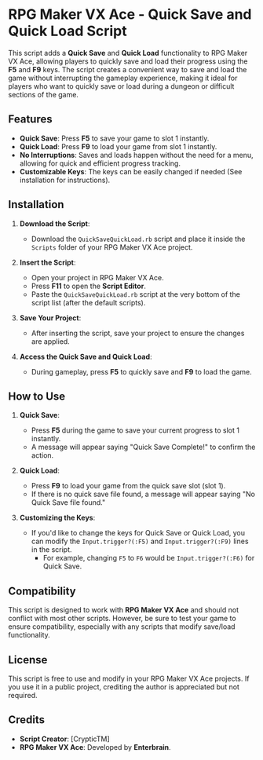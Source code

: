 # RPG Maker VX Ace - Quick Save and Quick Load Script

This script adds a **Quick Save** and **Quick Load** functionality to RPG Maker VX Ace, allowing players to quickly save and load their progress using the **F5** and **F9** keys. The script creates a convenient way to save and load the game without interrupting the gameplay experience, making it ideal for players who want to quickly save or load during a dungeon or difficult sections of the game.

## Features

- **Quick Save**: Press **F5** to save your game to slot 1 instantly.
- **Quick Load**: Press **F9** to load your game from slot 1 instantly.
- **No Interruptions**: Saves and loads happen without the need for a menu, allowing for quick and efficient progress tracking.
- **Customizable Keys**: The keys can be easily changed if needed (See installation for instructions).

## Installation

1. **Download the Script**:
   - Download the `QuickSaveQuickLoad.rb` script and place it inside the `Scripts` folder of your RPG Maker VX Ace project.

2. **Insert the Script**:
   - Open your project in RPG Maker VX Ace.
   - Press **F11** to open the **Script Editor**.
   - Paste the `QuickSaveQuickLoad.rb` script at the very bottom of the script list (after the default scripts).

3. **Save Your Project**:
   - After inserting the script, save your project to ensure the changes are applied.

4. **Access the Quick Save and Quick Load**:
   - During gameplay, press **F5** to quickly save and **F9** to load the game.

## How to Use

1. **Quick Save**:
   - Press **F5** during the game to save your current progress to slot 1 instantly.
   - A message will appear saying "Quick Save Complete!" to confirm the action.

2. **Quick Load**:
   - Press **F9** to load your game from the quick save slot (slot 1).
   - If there is no quick save file found, a message will appear saying "No Quick Save file found."

3. **Customizing the Keys**:
   - If you'd like to change the keys for Quick Save or Quick Load, you can modify the `Input.trigger?(:F5)` and `Input.trigger?(:F9)` lines in the script.
     - For example, changing `F5` to `F6` would be `Input.trigger?(:F6)` for Quick Save.

## Compatibility

This script is designed to work with **RPG Maker VX Ace** and should not conflict with most other scripts. However, be sure to test your game to ensure compatibility, especially with any scripts that modify save/load functionality.

## License

This script is free to use and modify in your RPG Maker VX Ace projects. If you use it in a public project, crediting the author is appreciated but not required.

## Credits

- **Script Creator**: [CrypticTM]
- **RPG Maker VX Ace**: Developed by **Enterbrain**.
